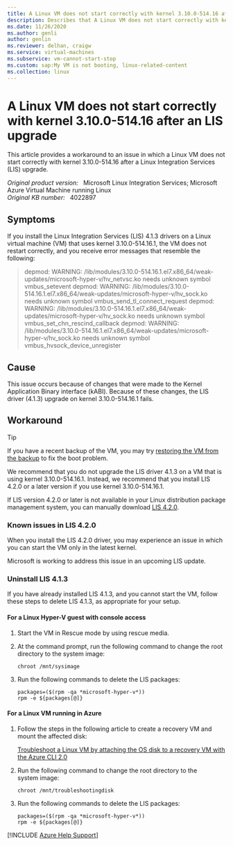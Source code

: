 ```yaml
---
title: A Linux VM does not start correctly with kernel 3.10.0-514.16 after an LIS upgrade
description: Describes that A Linux VM does not start correctly with kernel 3.10.0-514.16 after a Linux Integration Services (LIS) upgrade. Provides a workaround.
ms.date: 11/26/2020
ms.author: genli
author: genlin
ms.reviewer: delhan, craigw
ms.service: virtual-machines
ms.subservice: vm-cannot-start-stop
ms.custom: sap:My VM is not booting, linux-related-content
ms.collection: linux
---
```

# A Linux VM does not start correctly with kernel 3.10.0-514.16 after an LIS upgrade

This article provides a workaround to an issue in which a Linux VM does not start correctly with kernel 3.10.0-514.16 after a Linux Integration Services (LIS) upgrade.

_Original product version:_ &nbsp; Microsoft Linux Integration Services; Microsoft Azure Virtual Machine running Linux  
_Original KB number:_ &nbsp; 4022897

## Symptoms

If you install the Linux Integration Services (LIS) 4.1.3 drivers on a Linux virtual machine (VM) that uses kernel 3.10.0-514.16.1, the VM does not restart correctly, and you receive error messages that resemble the following:

> depmod: WARNING: /lib/modules/3.10.0-514.16.1.el7.x86_64/weak-updates/microsoft-hyper-v/hv_netvsc.ko needs unknown symbol vmbus_setevent
depmod: WARNING: /lib/modules/3.10.0-514.16.1.el7.x86_64/weak-updates/microsoft-hyper-v/hv_sock.ko needs unknown symbol vmbus_send_tl_connect_request
depmod: WARNING: /lib/modules/3.10.0-514.16.1.el7.x86_64/weak-updates/microsoft-hyper-v/hv_sock.ko needs unknown symbol vmbus_set_chn_rescind_callback depmod: WARNING: /lib/modules/3.10.0-514.16.1.el7.x86_64/weak-updates/microsoft-hyper-v/hv_sock.ko needs unknown symbol vmbus_hvsock_device_unregister

## Cause

This issue occurs because of changes that were made to the Kernel Application Binary interface (kABI). Because of these changes, the LIS driver (4.1.3) upgrade on kernel 3.10.0-514.16.1 fails.

## Workaround

> [!TIP]
> If you have a recent backup of the VM, you may try [restoring the VM from the backup](/azure/backup/backup-azure-arm-restore-vms) to fix the boot problem.

We recommend that you do not upgrade the LIS driver 4.1.3 on a VM that is using kernel 3.10.0-514.16.1. Instead, we recommend that you install LIS 4.2.0 or a later version if you use kernel 3.10.0-514.16.1.

If LIS version 4.2.0 or later is not available in your Linux distribution package management system, you can manually download [LIS 4.2.0](https://www.microsoft.com/download/details.aspx?id=55106).

### Known issues in LIS 4.2.0

When you install the LIS 4.2.0 driver, you may experience an issue in which you can start the VM only in the latest kernel.

Microsoft is working to address this issue in an upcoming LIS update.

### Uninstall LIS 4.1.3

If you have already installed LIS 4.1.3, and you cannot start the VM, follow these steps to delete LIS 4.1.3, as appropriate for your setup.

#### For a Linux Hyper-V guest with console access

1. Start the VM in Rescue mode by using rescue media.
2. At the command prompt, run the following command to change the root directory to the system image:

    ```
    chroot /mnt/sysimage
    ```

3. Run the following commands to delete the LIS packages:

    ```
    packages=($(rpm -qa *microsoft-hyper-v*))
    rpm -e ${packages[@]}
    ```

#### For a Linux VM running in Azure

1. Follow the steps in the following article to create a recovery VM and mount the affected disk:

    [Troubleshoot a Linux VM by attaching the OS disk to a recovery VM with the Azure CLI 2.0](/azure/virtual-machines/linux/troubleshoot-recovery-disks)

2. Run the following command to change the root directory to the system image:

    ```
    chroot /mnt/troubleshootingdisk
    ```

3. Run the following commands to delete the LIS packages:

    ```
    packages=($(rpm -qa *microsoft-hyper-v*))  
    rpm -e ${packages[@]}
    ```

[!INCLUDE [Azure Help Support](../../../includes/azure-help-support.md)]
